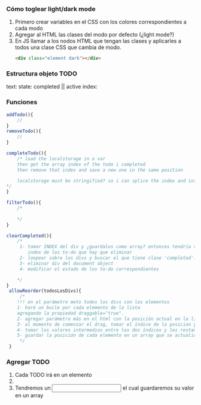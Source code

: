 ### Cómo toglear light/dark mode

1. Primero crear variables en el CSS con los colores correspondientes a cada modo
2. Agregar al HTML las clases del modo por defecto (¿light mode?)
3. En JS llamar a los nodos HTML que tengan las clases y aplicarles a todos una clase CSS
    que cambia de modo. 
    ```html
    <div class="element dark"></div>
    ```

### Estructura objeto TODO

text:
state: completed || active 
index:

### Funciones

```js
addTodo(){
    //
}
removeTodo(){
    //
}

completeTodo(){
    /* load the localstorage in a var
    then get the array index of the todo i completed
    then remove that index and save a new one in the same position

    localstorage must be stringified? so i can splice the index and insert a new one
*/
}

filterTodo(){
    /* 
    
    */
}

clearCompleted(){
    /*
     1- tomar INDEX del div y ¿guardalos como array? entonces tendría todos los
        index de los to-do que hay que eliminar
     2- loopear sobre los divs y buscar el que tiene clase 'completed'.
     3- eliminar div del document object 
     4- modificar el estado de los to-do correspondientes

    */
}
 allowReorder(todosLosDivs){
     /*
    !!! en el parámetro meto todos los divs con los elementos
    1- haré un bucle por cada elemento de la lista
    agregando la propiedad draggable="true".
    2- agregar parámetro más en el html con la posición actual en la lista
    3- al momento de comenzar el drag, tomar el índice de la posicion y reemplazarlo a él y sus datos en el div original.
    4- tomar los valores intermedios entre los dos índices y les restamos uno. de esa manera, reposicionamos todos los elementos.
    5- guardar la posición de cada elemento en un array que se actualice cada vez que se añade o elimina elementos. guardarlo en cookie.
     */
 }


```



### Agregar TODO

1. Cada TODO irá en un elemento <li>
2. Tendremos un <input> el cual guardaremos su valor en un array
